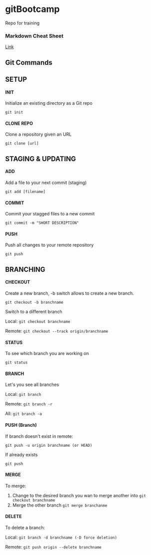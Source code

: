 # gitBootcamp
Repo for training



### Markdown Cheat Sheet
[Link](https://guides.github.com/pdfs/markdown-cheatsheet-online.pdf)


## Git Commands

## SETUP
#### INIT
Initialize an existing directory as a Git repo

``` git init ```

#### CLONE REPO
Clone a repository given an URL

``` git clone [url] ```

## STAGING & UPDATING
#### ADD
Add a file to your next commit (staging)

``` git add [filename] ```

#### COMMIT
Commit your stagged files to a new commit

``` git commit -m "SHORT DESCRIPTION" ```

#### PUSH
Push all changes to your remote repository

``` git push ```



## BRANCHING
#### CHECKOUT
Create a new branch, -b switch allows to create a new branch.

``` git checkout -b branchname ```

Switch to a different branch

Local: ``` git checkout branchname ``` 

Remote: ``` git checkout --track origin/branchname ```

#### STATUS
To see which branch you are working on

``` git status ```

#### BRANCH
Let's you see all branches

Local: ``` git branch ```

Remote: ``` git branch -r ```

All: ``` git branch -a ```


#### PUSH (Branch)
If branch doesn't exist in remote:

``` git push -u origin branchname (or HEAD) ```

If already exists

``` git push ```

#### MERGE
To merge:
1. Change to the desired branch you wan to merge another into ``` git checkout branchname ```
2. Merge the other branch ``` git merge branchanme ```


#### DELETE
To delete a branch:

Local: ``` git branch -d branchname (-D force deletion) ```

Remote: ``` git push origin --delete branchname ```
